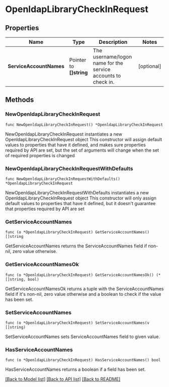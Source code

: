 # OpenldapLibraryCheckInRequest

## Properties

Name | Type | Description | Notes
------------ | ------------- | ------------- | -------------
**ServiceAccountNames** | Pointer to **[]string** | The username/logon name for the service accounts to check in. | [optional] 

## Methods

### NewOpenldapLibraryCheckInRequest

`func NewOpenldapLibraryCheckInRequest() *OpenldapLibraryCheckInRequest`

NewOpenldapLibraryCheckInRequest instantiates a new OpenldapLibraryCheckInRequest object
This constructor will assign default values to properties that have it defined,
and makes sure properties required by API are set, but the set of arguments
will change when the set of required properties is changed

### NewOpenldapLibraryCheckInRequestWithDefaults

`func NewOpenldapLibraryCheckInRequestWithDefaults() *OpenldapLibraryCheckInRequest`

NewOpenldapLibraryCheckInRequestWithDefaults instantiates a new OpenldapLibraryCheckInRequest object
This constructor will only assign default values to properties that have it defined,
but it doesn't guarantee that properties required by API are set

### GetServiceAccountNames

`func (o *OpenldapLibraryCheckInRequest) GetServiceAccountNames() []string`

GetServiceAccountNames returns the ServiceAccountNames field if non-nil, zero value otherwise.

### GetServiceAccountNamesOk

`func (o *OpenldapLibraryCheckInRequest) GetServiceAccountNamesOk() (*[]string, bool)`

GetServiceAccountNamesOk returns a tuple with the ServiceAccountNames field if it's non-nil, zero value otherwise
and a boolean to check if the value has been set.

### SetServiceAccountNames

`func (o *OpenldapLibraryCheckInRequest) SetServiceAccountNames(v []string)`

SetServiceAccountNames sets ServiceAccountNames field to given value.

### HasServiceAccountNames

`func (o *OpenldapLibraryCheckInRequest) HasServiceAccountNames() bool`

HasServiceAccountNames returns a boolean if a field has been set.


[[Back to Model list]](../README.md#documentation-for-models) [[Back to API list]](../README.md#documentation-for-api-endpoints) [[Back to README]](../README.md)


